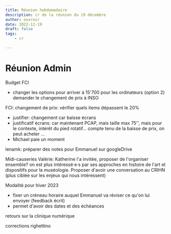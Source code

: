 ```yaml
---
title: Réunion hebdomadaire
description: cr de la réunion du 19 décembre
author: ouvroir
date: 2022-12-19
draft: false
tags:
    - cr

---
```


# Réunion Admin

Budget FCI
- changer les options pour arriver à 15'700 pour les ordinateurs (option 2)
demander le changement de prix à INSO

FCI: changement de prix: vérifier quels items dépassent le 20%

- justifier: changement car baisse écrans
- justificatif écrans: car maintenant PCAP, mais taille max 75'', mais pour le contexte, intérêt du pied rotatif... compte tenu de la baisse de prix, on peut acheter ...
- Michael paie un moment

lenamk: préparer des notes pour Emmanuel sur googleDrive

Midi-causeries
Valérie: Katherine l'a invitée, proposer de l'organiser ensemble? on est plus intéressé·e·s par ses approches en histoire de l'art et dispositifs pour la muséologie. Proposer d'avoir une conversation au CRIHN (plus ciblée sur les enjeux qui nous intéressent) 

Modalité pour hiver 2023
- fixer un créneau horaire auquel Emmanuel va réviser ce qu'on lui envoyer (feedback écrit)
- permet d'avoir des dates et des échéances

retours sur la clinique numérique

corrections righettino